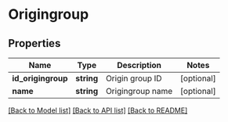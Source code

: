 # Origingroup

## Properties
Name | Type | Description | Notes
------------ | ------------- | ------------- | -------------
**id_origingroup** | **string** | Origin group ID | [optional] 
**name** | **string** | Origingroup name | [optional] 

[[Back to Model list]](../README.md#documentation-for-models) [[Back to API list]](../README.md#documentation-for-api-endpoints) [[Back to README]](../README.md)

